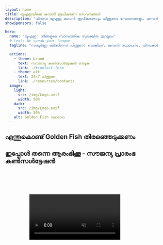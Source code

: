 ```yaml
---
layout: home
title: യുഎഇയിലെ കമ്പനി രൂപീകരണ സേവനങ്ങൾ
description: "വിദഗ്ധ യുഎഇ കമ്പനി രൂപീകരണവും പിന്തുണാ സേവനങ്ങളും. കമ്പനി സ്ഥാപനം, ബാങ്കിംഗ്, നികുതി, നിയമ, വിസ പരിഹാരങ്ങൾ. നിങ്ങളുടെ ബിസിനസ് സ്വപ്നങ്ങൾ യാഥാർത്ഥ്യമാക്കുന്നു."
showSponsors: false

hero:
  name: "യുഎഇ: നിങ്ങളുടെ സാമ്പത്തിക സുരക്ഷിത തുറമുഖം"
  # text: We speak your tongue
  tagline: "സമ്പൂർണ്ണ ബിസിനസ് പിന്തുണ: ബാങ്കിംഗ്, കമ്പനി സ്ഥാപനം, വിസകൾ. മുൻകൂർ ഫീസ് ഇല്ല - അംഗീകാരത്തിന് ശേഷം മാത്രം പണം നൽകുക."

  actions:
    - theme: brand
      text: സൗജന്യ കൺസൾട്ടേഷൻ നേടുക
      link: ./#contact-form
    - theme: alt
      text: 24/7 പിന്തുണ
      link: ./resources/contacts
  image:
    light:
      src: /img/Logo.avif
      width: 50%
    dark:
      src: /img/Logo.avif
      width: 50%
    alt: Golden Fish ലോഗോ
---
```


<FeatureCards :features="[
  {
    title: 'ബാങ്ക് അക്കൗണ്ട് തുറക്കൽ',
    details: 'യുഎഇയിലെ വിശ്വസനീയമായ ബാങ്കുകളിൽ ബിസിനസ് അല്ലെങ്കിൽ വ്യക്തിഗത ബാങ്ക് അക്കൗണ്ടുകൾ എളുപ്പത്തിൽ തുറക്കാം.',
    items: [
      'കോർപ്പറേറ്റ് ബാങ്ക് അക്കൗണ്ട് അംഗീകാരം ഗ്യാരണ്ടി',
      '90% വിജയ നിരക്ക്',
      '**മുൻകൂർ ഫീസ് ഇല്ല** - അംഗീകാരത്തിന് ശേഷം മാത്രം പണം നൽകുക',
    ],
    linkText: 'Read More',
    link: './uae-business/offer/banking/',
    icon: {
      light: '/img/iStock-2153786564.avif',
      dark: '/img/iStock-2166793628.avif',
      alt: 'ബാങ്കിംഗ് സേവനങ്ങൾ'
    }
  },
  {
    title: 'Golden Visa & താമസാനുമതി',
    details: 'സുഗമമായ അപേക്ഷാ പ്രക്രിയയിലൂടെ ദീർഘകാല താമസത്തിനായി യുഎഇ **Golden Visa** നേടുക.',
    items: [
      '**6 മാസം കൂടുമ്പോൾ യുഎഇയിൽ പ്രവേശിക്കേണ്ട ആവശ്യമില്ല**',
      '98% വിജയ നിരക്ക്',
      '**മുൻകൂർ ഫീസ് ഇല്ല** - അംഗീകാരത്തിന് ശേഷം മാത്രം പണം നൽകുക',
    ],
    linkText: 'Read More',
    link: './uae-business/offer/golden-visa/',
    icon: {
      light: '/img/iStock-1312241253.avif',
      dark: '/img/ILON MASK ID.webp',
      alt: 'വിസ സേവനങ്ങൾ'
    }
  },
  {
    title: 'കമ്പനി സ്ഥാപന മാർഗ്ഗദർശി',
    details: 'Free Zone, Offshore, Mainland, ബ്രാഞ്ച് എന്നിവയിൽ കമ്പനികൾ സ്ഥാപിക്കുന്നതിനുള്ള സമ്പൂർണ്ണ മാർഗ്ഗദർശി.',
    items: [
      'Free Zones, Mainland എന്നിവയിൽ **100% വിദേശ ഉടമസ്ഥത** ലഭ്യമാണ്',
      'കുറഞ്ഞ നികുതി നിരക്കുകൾ - 9% കോർപ്പറേറ്റ് നികുതി മാത്രം',
      'കറൻസി നിയന്ത്രണങ്ങൾ ഇല്ല - എളുപ്പത്തിലുള്ള മൂലധന തിരിച്ചെടുക്കൽ'
    ],
    linkText: 'Read More',
    link: './uae-business/company-registration/overview',
    icon: {
      light: '/img/iStock-2051326997.avif',
      dark: '/img/iStock-1448478309.jpg',
      alt: 'കമ്പനി സ്ഥാപന മാർഗ്ഗദർശി'
    }
  },
]" />

<FeatureCards :features="[
  {
    title: 'അനുസരണ സേവനങ്ങൾ',
    details: 'ESR റിപ്പോർട്ടുകളും UBO ഫയലിംഗുകളും ഉൾപ്പെടെയുള്ള സങ്കീർണ്ണമായ യുഎഇ നിയന്ത്രണ ആവശ്യകതകളിലൂടെ ഞങ്ങളുടെ വിദഗ്ധർ നിങ്ങളെ നയിക്കുന്നു.',
    items: [],
    linkText: 'Read More',
    link: './uae-business/company-registration/ubo',
    icon: {
      light: '/img/iStock-1299393716.avif',
      dark: '/img/iStock-2149731304.avif',
      alt: 'അനുസരണ സേവനങ്ങൾ'
    }
  },
  {
    title: 'കോർപ്പറേറ്റ് നികുതിയും VAT-ഉം',
    details: 'Federal Tax Authority (FTA) യുമായുള്ള കോർപ്പറേറ്റ് നികുതി, VAT ബാധ്യതകൾ പാലിക്കുന്നതിന് വിദഗ്ധ ഉപദേശം.',
    items: [],
    linkText: 'Read More',
    link: './uae-business/company-registration/accounting-legal',
    icon: {
      light: '/img/iStock-1018285934.avif',
      dark: '/img/iStock-584576538.avif',
      alt: 'നികുതി സേവനങ്ങൾ'
    }
  },
  {
    title: 'നിയമ സേവനങ്ങൾ',
    details: 'M&A-കൾ, കോർപ്പറേറ്റ് പുനഃസംഘടന, ധനസഹായം, തർക്ക പരിഹാരം എന്നിവയെക്കുറിച്ചുള്ള യുഎഇ നിയമങ്ങളിൽ നിയമ ടീം ഉപദേശിക്കുന്നു.',
    items: [],
    linkText: 'Read More',
    link: './uae-business/company-registration/Protect-Your-Business',
    icon: {
      light: '/img/iStock-650045508.avif',
      dark: '/img/iStock-1498627598.avif',
      alt: 'നിയമ സേവനങ്ങൾ'
    }
  },
  {
    title: 'അക്കൗണ്ടിംഗും പേറോളും',
    details: 'ഞങ്ങളുടെ അക്കൗണ്ടന്റുമാർ ബുക്ക്കീപ്പിംഗ്, റീകൺസിലിയേഷൻ, പേറോൾ, ഓഡിറ്റ് പിന്തുണ എന്നിവ നൽകി സാമ്പത്തിക കാര്യങ്ങൾ കൈകാര്യം ചെയ്യുന്നു, നിയമന ചെലവുകൾ ലാഭിക്കുന്നു.',
    items: [],
    linkText: 'Read More',
    link: './resources/contacts',
    icon: {
      light: '/img/iStock-1022793868.avif',
      dark: '/img/iStock-1320130292.jpg',
      alt: 'അക്കൗണ്ടിംഗ് സേവനങ്ങൾ'
    }
  },
]" />

## എന്തുകൊണ്ട് Golden Fish തിരഞ്ഞെടുക്കണം

<BenefitsList :features="[
{
 icon: '💰',
 title: 'വിജയാധിഷ്ഠിത ഫീസ്',
 text: '**മുൻകൂർ ഫീസ് ഇല്ല - അംഗീകാരത്തിന് ശേഷം മാത്രം പണം നൽകുക.** പൂർണ്ണ സുതാര്യത, മറഞ്ഞിരിക്കുന്ന ചെലവുകൾ ഇല്ല.'
},
{
 icon: '🔄',
 title: 'ബഹുവിധ പരിഹാരങ്ങൾ',
 text: 'പ്രാദേശിക, അന്തർദേശീയ ബാങ്കുകളിലേക്ക് പ്രവേശനം. പ്രാഥമിക അപേക്ഷ നിരസിക്കപ്പെട്ടാൽ ബദൽ ഓപ്ഷനുകൾ.'
},
{
 icon: '🏦',
 title: 'ബാങ്ക് ബന്ധങ്ങൾ',
 text: 'പ്രമുഖ UAE, അന്തർദേശീയ ബാങ്കുകളുമായി ശക്തമായ പങ്കാളിത്തം. അംഗീകാര സാധ്യത പരമാവധി ആക്കാൻ ഒന്നിലധികം ബാങ്കുകളിലേക്ക് അപേക്ഷകൾ.'
},
{
 icon: '📊',
 title: 'സമ്പൂർണ്ണ മാനേജ്മെന്റ്',
 text: 'രേഖകൾ മുതൽ അക്കൗണ്ട് സജീവമാക്കൽ വരെയുള്ള എൻഡ്-ടു-എൻഡ് കൈകാര്യം ചെയ്യൽ, ആഴ്ചതോറും പുരോഗതി അപ്ഡേറ്റുകൾ, നേരിട്ടുള്ള ബാങ്ക് ആശയവിനിമയം.'
},
{
 icon: '📝',
 title: 'പ്രൊഫഷണൽ ഡോക്യുമെന്റേഷൻ',
 text: 'ഞങ്ങളുടെ ടീം സമഗ്രമായ ബിസിനസ് പ്ലാനുകൾ തയ്യാറാക്കുകയും എല്ലാ കംപ്ലയൻസ് രേഖകളും കൈകാര്യം ചെയ്യുകയും ചെയ്യുന്നു.'
},
{
 icon: '🤝',
 title: 'തുടർച്ചയായ പിന്തുണ',
 text: 'അക്കൗണ്ട് തുറന്നതിന് ശേഷം ബാങ്കിംഗ് പ്രവർത്തനങ്ങളിലും കംപ്ലയൻസ് ആവശ്യകതകളിലും തുടർച്ചയായ സഹായം.'
}
]" />

## ഇപ്പോൾ തന്നെ ആരംഭിക്കൂ - സൗജന്യ പ്രാരംഭ കൺസൾട്ടേഷൻ

<div id="contact-form"></div>

<!-- <ContactForm
 mediaUrl="/img/iStock-2185906461.mp4"
 redirectUrl="../../company-registration/banking"
 selectLabel="ഞങ്ങൾക്ക് എങ്ങനെ സഹായിക്കാൻ കഴിയും? *"
 selectPlaceholder="സേവന തരം തിരഞ്ഞെടുക്കുക"
 messagePlaceholder="നിങ്ങളുടെ ആവശ്യങ്ങളുടെ ചെറിയ വിവരണം"
 :selectOptions="[
   '🏦 Corporate Bank Account Opening',
   '👨‍💼 Company Formation (Free Zone/Mainland/Branch)',
   '🌐 Work/freelance/student visa',
   '💎 Golden Visa (10-year)',
   '📋 Business License & Permits',
   '💰 Corporate Tax & VAT Services',
   '📊 Accounting & Payroll',
   '⚖️ Legal Services',
   '📝 PRO Services & Compliance',
   'ℹ️ മറ്റ് സേവനങ്ങൾ'
 ]"
/> -->

<video  autoplay muted playsinline style="padding: 80px" >
  <source src="/img/iStock-2185906461.mp4" type="video/mp4">
</video>

<ContactFormModal formName="ഞങ്ങളെ ബന്ധപ്പെടുക" buttonText="ഞങ്ങൾക്ക് ഒരു സന്ദേശം അയയ്ക്കൂ" 
:services="['📝 Company registration', '🏧 Opening bank accounts', '🪪 EID & Golden Visa', 'മറ്റ് സേവനങ്ങൾ']"/>

<!-- <br>

# വിജയ കഥകൾ

<br>

<ImageGrid :images="[
  { src: '/img/iStock-1945498989.avif', href: './immigration.md', alt: 'യുഎഇ കുടിയേറ്റം' },
  { src: '/img/iStock-1965736217.avif', href: './immigration.md', alt: 'യുഎഇ കുടിയേറ്റം' },
]"/> -->
